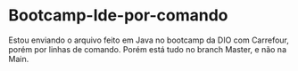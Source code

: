# Bootcamp-Ide-por-comando
Estou enviando o arquivo feito em Java no bootcamp da DIO com Carrefour, porém por linhas de comando.
Porém está tudo no branch Master, e não na Main.
